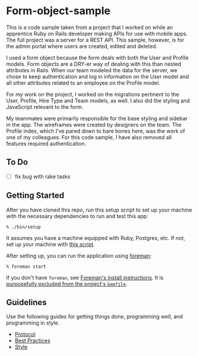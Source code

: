 # Form-object-sample

This is a code sample taken from a project that I worked on while an apprentice Ruby on Rails developer making APIs for use with mobile apps.  The full project was a server for a REST API.  This sample, however, is for the admin portal where users are created, edited and deleted.

I used a form object because the form deals with both the User and Profile models. Form objects are a DRY-er way of dealing with this than nested attributes in Rails.  When our team modeled the data for the server, we chose to keep authentication and log in information on the User model and all other attributes related to an employee on the Profile model.

For my work on the project, I worked on the migrations pertinent to the User, Profile, Hire Type and Team models, as well.  I also did the styling and JavaScript relevant to the form.

My teammates were primarily responsible for the base styling and sidebar in the app.  The wireframes were created by designers on the team.  The Profile index, which I've pared down to bare bones here, was the work of one of my colleagues.  For this code sample, I have also removed all features required authentication.

## To Do
- [ ] fix bug with rake tasks

## Getting Started

After you have cloned this repo, run this setup script to set up your machine
with the necessary dependencies to run and test this app:

    % ./bin/setup

It assumes you have a machine equipped with Ruby, Postgres, etc. If not, set up
your machine with [this script].

[this script]: https://github.com/thoughtbot/laptop

After setting up, you can run the application using [foreman]:

    % foreman start

If you don't have `foreman`, see [Foreman's install instructions][foreman]. It
is [purposefully excluded from the project's `Gemfile`][exclude].

[foreman]: https://github.com/ddollar/foreman
[exclude]: https://github.com/ddollar/foreman/pull/437#issuecomment-41110407

## Guidelines

Use the following guides for getting things done, programming well, and
programming in style.

* [Protocol](http://github.com/thoughtbot/guides/blob/master/protocol)
* [Best Practices](http://github.com/thoughtbot/guides/blob/master/best-practices)
* [Style](http://github.com/thoughtbot/guides/blob/master/style)
